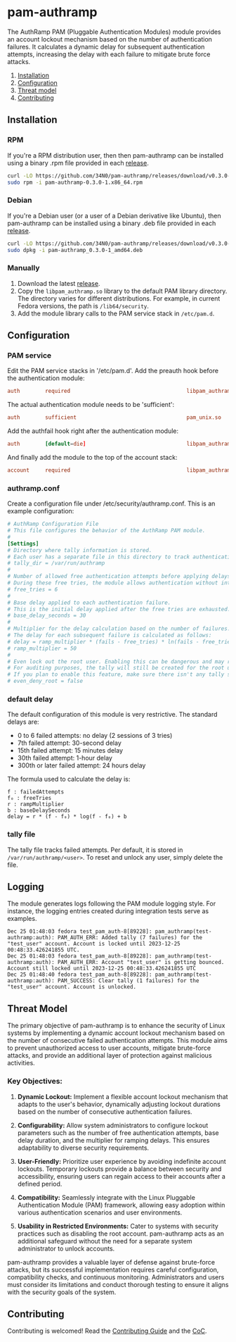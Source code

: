 # pam-authramp
The AuthRamp PAM (Pluggable Authentication Modules) module provides an account lockout mechanism based on the number of authentication failures. It calculates a dynamic delay for subsequent authentication attempts, increasing the delay with each failure to mitigate brute force attacks.

1. [Installation](#installation)
2. [Configuration](#configuration)
3. [Threat model](#threat-model)
4. [Contributing](#contributing)

## Installation
### RPM
If you're a RPM distribution user, then then pam-authramp can be installed using a binary .rpm file provided in each [release](https://github.com/34N0/pam-authramp/releases).
```bash
curl -LO https://github.com/34N0/pam-authramp/releases/download/v0.3.0-alpha/pam-authramp-0.3.0-1.x86_64.rpm
sudo rpm -i pam-authramp-0.3.0-1.x86_64.rpm
```
### Debian
If you're a Debian user (or a user of a Debian derivative like Ubuntu), then pam-authramp can be installed using a binary .deb file provided in each [release](https://github.com/34N0/pam-authramp/releases).
```bash
curl -LO https://github.com/34N0/pam-authramp/releases/download/v0.3.0-alpha/pam-authramp_0.3.0-1_amd64.deb
sudo dpkg -i pam-authramp_0.3.0-1_amd64.deb
```
### Manually
1. Download the latest [release](https://github.com/34N0/pam-authramp/releases).
2. Copy the `libpam_authramp.so` library to the default PAM library directory. The directory varies for different distributions. For example, in current Fedora versions, the path is `/lib64/security`.
3. Add the module library calls to the PAM service stack in `/etc/pam.d`.

## Configuration
### PAM service
Edit the PAM service stacks in '/etc/pam.d'. Add the preauth hook before the authentication module:
```conf
auth        required                                     libpam_authramp.so preauth
```
The actual authentication module needs to be 'sufficient':
```conf
auth        sufficient                                   pam_unix.so
```
Add the authfail hook right after the authentication module:
```conf
auth        [default=die]                                libpam_authramp.so authfail
```
And finally add the module to the top of the account stack:
```conf
account     required                                     libpam_authramp.so
```
### authramp.conf
Create a configuration file under /etc/security/authramp.conf. This is an example configuration:
```conf
# AuthRamp Configuration File
# This file configures the behavior of the AuthRamp PAM module.
#
[Settings]
# Directory where tally information is stored.
# Each user has a separate file in this directory to track authentication failures.
# tally_dir = /var/run/authramp
#
# Number of allowed free authentication attempts before applying delays.
# During these free tries, the module allows authentication without introducing delays.
# free_tries = 6
#
# Base delay applied to each authentication failure.
# This is the initial delay applied after the free tries are exhausted.
# base_delay_seconds = 30
#
# Multiplier for the delay calculation based on the number of failures.
# The delay for each subsequent failure is calculated as follows:
# delay = ramp_multiplier * (fails - free_tries) * ln(fails - free_tries) + base_delay_seconds
# ramp_multiplier = 50
#
# Even lock out the root user. Enabling this can be dangerous and may result in a total system lockout.
# For auditing purposes, the tally will still be created for the root user, even if this setting is disabled.
# If you plan to enable this feature, make sure there isn't any tally stored under <tally_dir>/root, or you risk immediate lockout.
# even_deny_root = false
```
### default delay
The default configuration of this module is very restrictive. The standard delays are:

- 0 to 6 failed attempts: no delay (2 sessions of 3 tries)
- 7th failed attempt: 30-second delay
- 15th failed attempt: 15 minutes delay
- 30th failed attempt: 1-hour delay
- 300th or later failed attempt: 24 hours delay

The formula used to calculate the delay is:
```
f : failedAttempts  
f₀ : freeTries  
r : rampMultiplier  
b : baseDelaySeconds  
delay = r * (f - f₀) * log(f - f₀) + b
```

### tally file
The tally file tracks failed attempts. Per default, it is stored in `/var/run/authramp/<user>`. To reset and unlock any user, simply delete the file.

## Logging
The module generates logs following the PAM module logging style. For instance, the logging entries created during integration tests serve as examples.
```console
Dec 25 01:48:03 fedora test_pam_auth-8[89228]: pam_authramp(test-authramp:auth): PAM_AUTH_ERR: Added tally (7 failures) for the "test_user" account. Account is locked until 2023-12-25 00:48:33.426241855 UTC.
Dec 25 01:48:03 fedora test_pam_auth-8[89228]: pam_authramp(test-authramp:auth): PAM_AUTH_ERR: Account "test_user" is getting bounced. Account still locked until 2023-12-25 00:48:33.426241855 UTC
Dec 25 01:48:40 fedora test_pam_auth-8[89228]: pam_authramp(test-authramp:auth): PAM_SUCCESS: Clear tally (1 failures) for the "test_user" account. Account is unlocked.
```

## Threat Model

The primary objective of pam-authramp is to enhance the security of Linux systems by implementing a dynamic account lockout mechanism based on the number of consecutive failed authentication attempts. This module aims to prevent unauthorized access to user accounts, mitigate brute-force attacks, and provide an additional layer of protection against malicious activities.

### Key Objectives:

1. **Dynamic Lockout:** Implement a flexible account lockout mechanism that adapts to the user's behavior, dynamically adjusting lockout durations based on the number of consecutive authentication failures.

2. **Configurability:** Allow system administrators to configure lockout parameters such as the number of free authentication attempts, base delay duration, and the multiplier for ramping delays. This ensures adaptability to diverse security requirements.

3. **User-Friendly:** Prioritize user experience by avoiding indefinite account lockouts. Temporary lockouts provide a balance between security and accessibility, ensuring users can regain access to their accounts after a defined period.

4. **Compatibility:** Seamlessly integrate with the Linux Pluggable Authentication Module (PAM) framework, allowing easy adoption within various authentication scenarios and user environments.

5. **Usability in Restricted Environments:** Cater to systems with security practices such as disabling the root account. pam-authramp acts as an additional safeguard without the need for a separate system administrator to unlock accounts.

pam-authramp provides a valuable layer of defense against brute-force attacks, but its successful implementation requires careful configuration, compatibility checks, and continuous monitoring. Administrators and users must consider its limitations and conduct thorough testing to ensure it aligns with the security goals of the system.

## Contributing
Contributing is welcomed! Read the [Contributing Guide](CONTRIBUTING.md) and the [CoC](CODE_OF_CONDUCT.md).